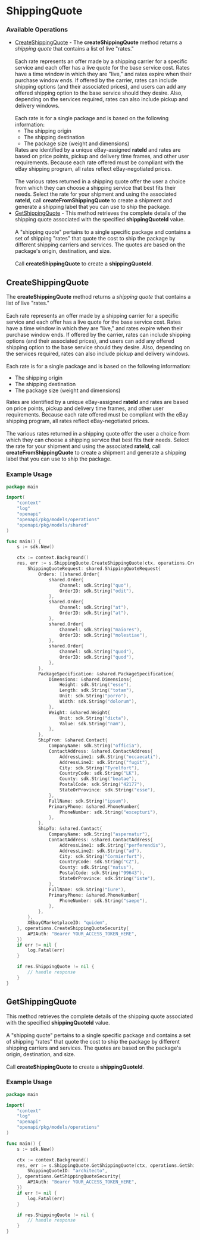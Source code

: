 # ShippingQuote

### Available Operations

* [CreateShippingQuote](#createshippingquote) - The <b>createShippingQuote</b> method returns a <i>shipping quote </i> that contains a list of live "rates."  <br><br>Each rate represents an offer made by a shipping carrier for a specific service and each offer has a live quote for the base service cost. Rates have a time window in which they are "live," and rates expire when their purchase window ends. If offered by the carrier, rates can include shipping options (and their associated prices), and users can add any offered shipping option to the base service should they desire.  Also, depending on the services required, rates can also include pickup and delivery windows.  <br><br>Each rate is for a single package and is based on the following information: <ul><li>The shipping origin</li> <li>The shipping destination</li> <li>The package size (weight and dimensions)</li></ul>  Rates are identified by a unique eBay-assigned <b>rateId</b> and rates are based on price points, pickup and delivery time frames, and other user requirements. Because each rate offered must be compliant with the eBay shipping program, all rates reflect eBay-negotiated prices.  <br><br>The various rates returned in a shipping quote offer the user a choice from which they can choose a shipping service that best fits their needs. Select the rate for your shipment and using the associated <b>rateId</b>, call <b>createFromShippingQuote</b> to create a shipment and generate a shipping label that you can use to ship the package.
* [GetShippingQuote](#getshippingquote) - This method retrieves the complete details of the shipping quote associated with the specified <b>shippingQuoteId</b> value.  <br><br>A "shipping quote" pertains to a single specific package and contains a set of shipping "rates" that quote the cost to ship the package by different shipping carriers and services. The quotes are based on the package's origin, destination, and size.  <br><br>Call <b>createShippingQuote</b> to create a <b>shippingQuoteId</b>.

## CreateShippingQuote

The <b>createShippingQuote</b> method returns a <i>shipping quote </i> that contains a list of live "rates."  <br><br>Each rate represents an offer made by a shipping carrier for a specific service and each offer has a live quote for the base service cost. Rates have a time window in which they are "live," and rates expire when their purchase window ends. If offered by the carrier, rates can include shipping options (and their associated prices), and users can add any offered shipping option to the base service should they desire.  Also, depending on the services required, rates can also include pickup and delivery windows.  <br><br>Each rate is for a single package and is based on the following information: <ul><li>The shipping origin</li> <li>The shipping destination</li> <li>The package size (weight and dimensions)</li></ul>  Rates are identified by a unique eBay-assigned <b>rateId</b> and rates are based on price points, pickup and delivery time frames, and other user requirements. Because each rate offered must be compliant with the eBay shipping program, all rates reflect eBay-negotiated prices.  <br><br>The various rates returned in a shipping quote offer the user a choice from which they can choose a shipping service that best fits their needs. Select the rate for your shipment and using the associated <b>rateId</b>, call <b>createFromShippingQuote</b> to create a shipment and generate a shipping label that you can use to ship the package.

### Example Usage

```go
package main

import(
	"context"
	"log"
	"openapi"
	"openapi/pkg/models/operations"
	"openapi/pkg/models/shared"
)

func main() {
    s := sdk.New()

    ctx := context.Background()
    res, err := s.ShippingQuote.CreateShippingQuote(ctx, operations.CreateShippingQuoteRequest{
        ShippingQuoteRequest: shared.ShippingQuoteRequest{
            Orders: []shared.Order{
                shared.Order{
                    Channel: sdk.String("quo"),
                    OrderID: sdk.String("odit"),
                },
                shared.Order{
                    Channel: sdk.String("at"),
                    OrderID: sdk.String("at"),
                },
                shared.Order{
                    Channel: sdk.String("maiores"),
                    OrderID: sdk.String("molestiae"),
                },
                shared.Order{
                    Channel: sdk.String("quod"),
                    OrderID: sdk.String("quod"),
                },
            },
            PackageSpecification: &shared.PackageSpecification{
                Dimensions: &shared.Dimensions{
                    Height: sdk.String("esse"),
                    Length: sdk.String("totam"),
                    Unit: sdk.String("porro"),
                    Width: sdk.String("dolorum"),
                },
                Weight: &shared.Weight{
                    Unit: sdk.String("dicta"),
                    Value: sdk.String("nam"),
                },
            },
            ShipFrom: &shared.Contact{
                CompanyName: sdk.String("officia"),
                ContactAddress: &shared.ContactAddress{
                    AddressLine1: sdk.String("occaecati"),
                    AddressLine2: sdk.String("fugit"),
                    City: sdk.String("Tyrelfort"),
                    CountryCode: sdk.String("LK"),
                    County: sdk.String("beatae"),
                    PostalCode: sdk.String("42177"),
                    StateOrProvince: sdk.String("esse"),
                },
                FullName: sdk.String("ipsum"),
                PrimaryPhone: &shared.PhoneNumber{
                    PhoneNumber: sdk.String("excepturi"),
                },
            },
            ShipTo: &shared.Contact{
                CompanyName: sdk.String("aspernatur"),
                ContactAddress: &shared.ContactAddress{
                    AddressLine1: sdk.String("perferendis"),
                    AddressLine2: sdk.String("ad"),
                    City: sdk.String("Cormierfurt"),
                    CountryCode: sdk.String("CZ"),
                    County: sdk.String("natus"),
                    PostalCode: sdk.String("99643"),
                    StateOrProvince: sdk.String("iste"),
                },
                FullName: sdk.String("iure"),
                PrimaryPhone: &shared.PhoneNumber{
                    PhoneNumber: sdk.String("saepe"),
                },
            },
        },
        XEbayCMarketplaceID: "quidem",
    }, operations.CreateShippingQuoteSecurity{
        APIAuth: "Bearer YOUR_ACCESS_TOKEN_HERE",
    })
    if err != nil {
        log.Fatal(err)
    }

    if res.ShippingQuote != nil {
        // handle response
    }
}
```

## GetShippingQuote

This method retrieves the complete details of the shipping quote associated with the specified <b>shippingQuoteId</b> value.  <br><br>A "shipping quote" pertains to a single specific package and contains a set of shipping "rates" that quote the cost to ship the package by different shipping carriers and services. The quotes are based on the package's origin, destination, and size.  <br><br>Call <b>createShippingQuote</b> to create a <b>shippingQuoteId</b>.

### Example Usage

```go
package main

import(
	"context"
	"log"
	"openapi"
	"openapi/pkg/models/operations"
)

func main() {
    s := sdk.New()

    ctx := context.Background()
    res, err := s.ShippingQuote.GetShippingQuote(ctx, operations.GetShippingQuoteRequest{
        ShippingQuoteID: "architecto",
    }, operations.GetShippingQuoteSecurity{
        APIAuth: "Bearer YOUR_ACCESS_TOKEN_HERE",
    })
    if err != nil {
        log.Fatal(err)
    }

    if res.ShippingQuote != nil {
        // handle response
    }
}
```

